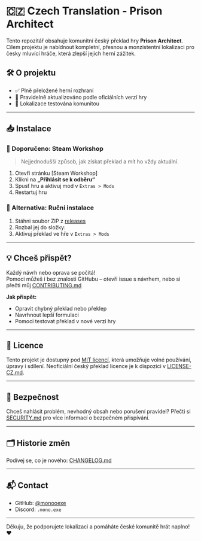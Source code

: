 # 🇨🇿 Czech Translation - Prison Architect

Tento repozitář obsahuje komunitní český překlad hry **Prison Architect**.
Cílem projektu je nabídnout kompletní, přesnou a monzistentní lokalizaci pro česky mluvící hráče, která zlepší jejich herní zážitek.


## 🛠 O projektu

- ✅ Plně přeložené herní rozhraní
- 🔁 Pravidelně aktualizováno podle oficiálních verzí hry
- 💬 Lokalizace testována komunitou

---

## 📥 Instalace

### 🔁 Doporučeno: Steam Workshop

> Nejjednodušší způsob, jak získat překlad a mít ho vždy aktuální.

1. Otevři stránku [Steam Workshop]
2. Klikni na **„Přihlásit se k odběru“**
3. Spusť hru a aktivuj mod v `Extras > Mods`
4. Restartuj hru

### 💾 Alternativa: Ruční instalace

1. Stáhni soubor ZIP z [releases](https://github.com/monooexe/Prison-Architect-Czech-Translation/releases)
2. Rozbal jej do složky:
3. Aktivuj překlad ve hře v `Extras > Mods`

---

## 💡 Chceš přispět?

Každý návrh nebo oprava se počítá!  
Pomoci můžeš i bez znalosti GitHubu – otevři issue s návrhem, nebo si přečti můj [CONTRIBUTING.md](CONTRIBUTING.md)

**Jak přispět:**
- Opravit chybný překlad nebo překlep
- Navrhnout lepší formulaci
- Pomoci testovat překlad v nové verzi hry

---

## 🧾 Licence

Tento projekt je dostupný pod [MIT licencí](LICENSE), která umožňuje volné používání, úpravy i sdílení. Neoficiální český překlad licence je k dispozici v [LICENSE-CZ.md](LICENSE-CZ.md).

---

## 🔐 Bezpečnost

Chceš nahlásit problém, nevhodný obsah nebo porušení pravidel?
Přečti si [SECURITY.md](SECURITY.md) pro více informací o bezpečném přispívání.

---

## 🗂 Historie změn

Podívej se, co je nového: [CHANGELOG.md](CHANGELOG.md)

---

## 📬 Contact

- GitHub: [@monooexe](https://github.com/monooexe)
- Discord: `.mono.exe`

---

Děkuju, že podporujete lokalizaci a pomáháte české komunitě hrát naplno! ❤️
